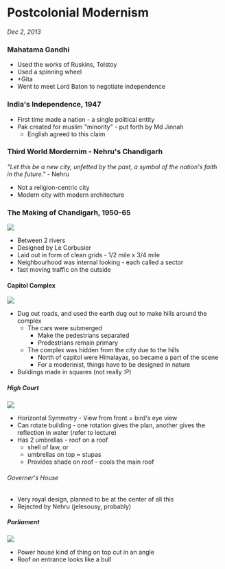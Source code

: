 Postcolonial Modernism
=============

*Dec 2, 2013*

### Mahatama Gandhi

- Used the works of Ruskins, Tolstoy
- Used a spinning wheel
- +Gita
- Went to meet Lord Baton to negotiate independence

### India's Independence, 1947

- First time made a nation - a single political entity
- Pak created for muslim "minority" - put forth by Md Jinnah
	- English agreed to this claim

### Third World Mordernim - Nehru's Chandigarh

*"Let this be a new city, unfetted by the past, a symbol of the nation's faith in the future."* \- Nehru

- Not a religion-centric city
- Modern city with modern architecture

### The Making of Chandigarh, 1950-65

![](http://www.globalsecurity.org/wmd/world/india/images/chandigarh-sec_30.gif)

- Between 2 rivers
- Designed by Le Corbusier
- Laid out in form of clean grids - 1/2 mile x 3/4 mile
- Neighbourhood was internal looking - each called a sector
- fast moving traffic on the outside

#### Capitol Complex

![](http://4.bp.blogspot.com/-HlAln92OhaI/UQuhWBp24gI/AAAAAAAAAmI/FFrgJ7z7iug/s1600/-0431338796361629.jpg)

- Dug out roads, and used the earth dug out to make hills around the complex
	- The cars were submerged
		- Make the pedestrians separated
		- Predestrians remain primary
	- The complex was hidden from the city due to the hills
		- North of capitol were Himalayas, so became a part of the scene
		- For a moderinist, things have to be designed in nature
- Buildings made in squares (not really :P)

##### High Court

![](http://www.pramarsh.com/wp-content/gallery/chandigarh/high-court.jpg)

- Horizontal Symmetry - View from front = bird's eye view
- Can rotate building - one rotation gives the plan, another gives the reflection in water (refer to lecture)
- Has 2 umbrellas - roof on a roof
	- shell of law, or
	- umbrellas on top = stupas
	- Provides shade on roof - cools the main roof

###### Governer's House

- Very royal design, planned to be at the center of all this
- Rejected by Nehru (jelesousy, probably)

##### Parliament

![](http://1.bp.blogspot.com/-HHBUsN3y0qU/ULCBTs_776I/AAAAAAAAS5A/YxaIh279LUQ/s1600/palace+chandigarh.jpg)

- Power house kind of thing on top cut in an angle
- Roof on entrance looks like a bull

